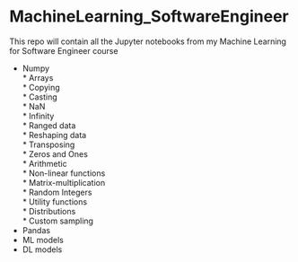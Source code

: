 # MachineLearning_SoftwareEngineer
This repo will contain all the Jupyter notebooks from my Machine Learning for Software Engineer course
 * Numpy
  <br>* Arrays
  <br>* Copying
  <br>* Casting
  <br>* NaN
  <br>* Infinity
  <br>* Ranged data
  <br>* Reshaping data
  <br>* Transposing
  <br>* Zeros and Ones
  <br>* Arithmetic
  <br>* Non-linear functions
  <br>* Matrix-multiplication
  <br>* Random Integers
  <br>* Utility functions
  <br>* Distributions
  <br>* Custom sampling
 * Pandas
 * ML models
 * DL models
